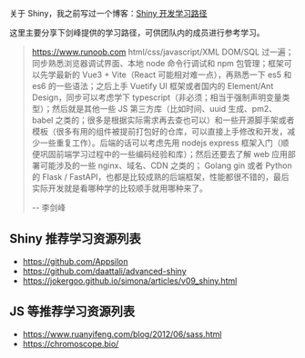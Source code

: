 关于 Shiny，我之前写过一个博客：[Shiny 开发学习路径](https://shixiangwang.github.io/posts/2023-09-13-shiny-learning-path-for-bioinformatics/)

这里主要分享下剑峰提供的学习路径，可供团队内的成员进行参考学习。

> https://www.runoob.com html/css/javascript/XML DOM/SQL 过一遍；同步熟悉浏览器调试界面、本地 node 命令行调试和 npm 包管理；框架可以先学最新的 Vue3 + Vite（React 可能相对难一点），再熟悉一下 es5 和 es6 的一些语法；之后上手 Vuetify UI 框架或者国内的 Element/Ant Design，同步可以考虑学下 typescript（非必须；相当于强制声明变量类型）；然后就是其他一些 JS 第三方库（比如时间、uuid 生成、pm2、babel 之类的；很多是根据实际需求再去查也可以）和一些开源脚手架或者模板（很多有用的组件被提前打包好的仓库，可以直接上手修改和开发，减少一些重复工作）。后端的话可以考虑先用 nodejs express 框架入门（顺便巩固前端学习过程中的一些编码经验和库）；然后还要去了解 web 应用部署可能涉及的一些 nginx、域名、CDN 之类的； Golang gin 或者 Python 的 Flask / FastAPI，也都是比较成熟的后端框架，性能都很不错的，最后实际开发就是看哪种学的比较顺手就用哪种来了。
>
> -- 李剑峰


## Shiny 推荐学习资源列表

- https://github.com/Appsilon
- https://github.com/daattali/advanced-shiny
- https://jokergoo.github.io/simona/articles/v09_shiny.html

## JS 等推荐学习资源列表

- https://www.ruanyifeng.com/blog/2012/06/sass.html
- https://chromoscope.bio/